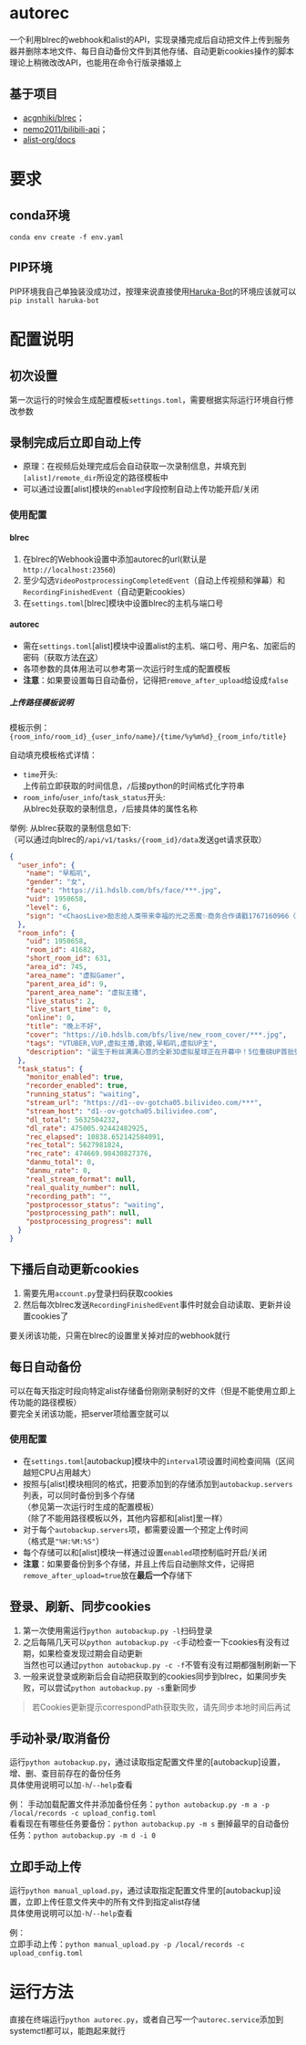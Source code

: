 # autorec
一个利用blrec的webhook和alist的API，实现录播完成后自动把文件上传到服务器并删除本地文件、每日自动备份文件到其他存储、自动更新cookies操作的脚本  
理论上稍微改改API，也能用在命令行版录播姬上
## 基于项目
- [acgnhiki/blrec](https://github.com/acgnhiki/blrec)；
- [nemo2011/bilibili-api](https://github.com/nemo2011/bilibili-api)；
- [alist-org/docs](https://github.com/alist-org/docs)

# 要求
## conda环境
`conda env create -f env.yaml`
## PIP环境
PIP环境我自己单独装没成功过，按理来说直接使用[Haruka-Bot](https://github.com/lue-trim/haruka-bot)的环境应该就可以  
`pip install haruka-bot`  

# 配置说明
## 初次设置
第一次运行的时候会生成配置模板`settings.toml`，需要根据实际运行环境自行修改参数

## 录制完成后立即自动上传
- 原理：在视频后处理完成后会自动获取一次录制信息，并填充到`[alist]/remote_dir`所设定的路径模板中  
- 可以通过设置\[alist\]模块的`enabled`字段控制自动上传功能开启/关闭  
### 使用配置
#### blrec
1. 在blrec的Webhook设置中添加autorec的url(默认是`http://localhost:23560`)
1. 至少勾选`VideoPostprocessingCompletedEvent`（自动上传视频和弹幕）和`RecordingFinishedEvent`（自动更新cookies）
1. 在`settings.toml`\[blrec\]模块中设置blrec的主机与端口号
#### autorec
- 需在`settings.toml`\[alist\]模块中设置alist的主机、端口号、用户名、加密后的密码（获取方法[在这](https://alist-v3.apifox.cn/api-128101242)）
- 各项参数的具体用法可以参考第一次运行时生成的配置模板
- **注意**：如果要设置每日自动备份，记得把`remove_after_upload`给设成`false`
##### 上传路径模板说明 
模板示例：`{room_info/room_id}_{user_info/name}/{time/%y%m%d}_{room_info/title}`

自动填充模板格式详情：  
- `time`开头:  
上传前立即获取的时间信息，`/`后接python的时间格式化字符串  
- `room_info`/`user_info`/`task_status`开头:  
从blrec处获取的录制信息，`/`后接具体的属性名称

举例: 从blrec获取的录制信息如下:   
（可以通过向blrec的`/api/v1/tasks/{room_id}/data`发送get请求获取）
```json
{
  "user_info": { 
    "name": "早稻叽", 
    "gender": "女", 
    "face": "https://i1.hdslb.com/bfs/face/***.jpg", 
    "uid": 1950658, 
    "level": 6, 
    "sign": "<ChaosLive>励志给人类带来幸福的光之恶魔✨商务合作请戳1767160966（不看私信，谢）" 
  },
  "room_info": {
    "uid": 1950658,
    "room_id": 41682,
    "short_room_id": 631,
    "area_id": 745,
    "area_name": "虚拟Gamer",
    "parent_area_id": 9,
    "parent_area_name": "虚拟主播",
    "live_status": 2,
    "live_start_time": 0,
    "online": 0,
    "title": "晚上不好",
    "cover": "https://i0.hdslb.com/bfs/live/new_room_cover/***.jpg",
    "tags": "VTUBER,VUP,虚拟主播,歌姬,早稻叽,虚拟UP主",
    "description": "诞生于粉丝满满心意的全新3D虚拟星球正在开幕中！5位重磅UP首批强势入驻！@泠鸢yousa@兰音reine@C酱です@AIChannel中国绊爱@早稻叽（排名不分先后）\n锁定直播间，来和心爱的主播贴贴、坐摩天轮吧~观看直播，还有机会赢取苹果14手机、100元现金红包哟~观看有礼一键传送https://www.bilibili.com/blackboard/live/activity-eWPyQBs0W6.html"
  },
  "task_status": {
    "monitor_enabled": true,
    "recorder_enabled": true,
    "running_status": "waiting",
    "stream_url": "https://d1--ov-gotcha05.bilivideo.com/***",
    "stream_host": "d1--ov-gotcha05.bilivideo.com",
    "dl_total": 5632504232,
    "dl_rate": 475005.92442482925,
    "rec_elapsed": 10838.652142584091,
    "rec_total": 5627981824,
    "rec_rate": 474669.98430827376,
    "danmu_total": 0,
    "danmu_rate": 0,
    "real_stream_format": null,
    "real_quality_number": null,
    "recording_path": "",
    "postprocessor_status": "waiting",
    "postprocessing_path": null,
    "postprocessing_progress": null
  }
}
```
## 下播后自动更新cookies
1. 需要先用`account.py`登录扫码获取cookies
1. 然后每次blrec发送`RecordingFinishedEvent`事件时就会自动读取、更新并设置cookies了  

要关闭该功能，只需在blrec的设置里关掉对应的webhook就行

## 每日自动备份
可以在每天指定时段向特定alist存储备份刚刚录制好的文件（但是不能使用立即上传功能的路径模板）  
要完全关闭该功能，把server项给置空就可以
### 使用配置
- 在`settings.toml`\[autobackup\]模块中的`interval`项设置时间检查间隔（区间越短CPU占用越大）
- 按照与\[alist\]模块相同的格式，把要添加到的存储添加到`autobackup.servers`列表，可以同时备份到多个存储  
（参见第一次运行时生成的配置模板）  
（除了不能用路径模板以外，其他内容都和\[alist\]里一样）  
- 对于每个`autobackup.servers`项，都需要设置一个预定上传时间  
（格式是`"%H:%M:%S"`）
- 每个存储可以和\[alist\]模块一样通过设置`enabled`项控制临时开启/关闭
- **注意**：如果要备份到多个存储，并且上传后自动删除文件，记得把`remove_after_upload=true`放在**最后一个**存储下

## 登录、刷新、同步cookies
1. 第一次使用需运行`python autobackup.py -l`扫码登录
1. 之后每隔几天可以`python autobackup.py -c`手动检查一下cookies有没有过期，如果检查发现过期会自动更新  
当然也可以通过`python autobackup.py -c -f`不管有没有过期都强制刷新一下
1. 一般来说登录或刷新后会自动把获取到的cookies同步到blrec，如果同步失败，可以尝试`python autobackup.py -s`重新同步
> 若Cookies更新提示correspondPath获取失败，请先同步本地时间后再试

## 手动补录/取消备份
运行`python autobackup.py`，通过读取指定配置文件里的\[autobackup\]设置，增、删、查目前存在的备份任务  
具体使用说明可以加`-h`/`--help`查看

例：
手动加载配置文件并添加备份任务：`python autobackup.py -m a -p /local/records -c upload_config.toml`  
看看现在有哪些任务要备份：`python autobackup.py -m s` 
删掉最早的自动备份任务：`python autobackup.py -m d -i 0`  

## 立即手动上传
运行`python manual_upload.py`，通过读取指定配置文件里的\[autobackup\]设置，立即上传任意文件夹中的所有文件到指定alist存储  
具体使用说明可以加`-h`/`--help`查看

例：  
立即手动上传：`python manual_upload.py -p /local/records -c upload_config.toml`

# 运行方法
直接在终端运行`python autorec.py`，或者自己写一个`autorec.service`添加到systemctl都可以，能跑起来就行
